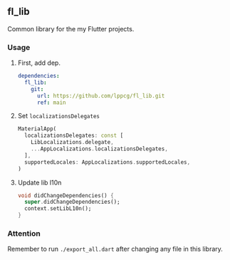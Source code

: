 ## fl_lib
Common library for the my Flutter projects.

### Usage
1. First, add dep.
   ```yaml
   dependencies:
     fl_lib:
       git:
         url: https://github.com/lppcg/fl_lib.git
         ref: main
   ```

2. Set `localizationsDelegates`
   ```dart
   MaterialApp(
     localizationsDelegates: const [
       LibLocalizations.delegate,
       ...AppLocalizations.localizationsDelegates,
     ],
     supportedLocales: AppLocalizations.supportedLocales,
   )
   ```

3. Update lib l10n
   ```dart
   void didChangeDependencies() {
     super.didChangeDependencies();
     context.setLibL10n();
   }
   ```

### Attention
Remember to run `./export_all.dart` after changing any file in this library.
